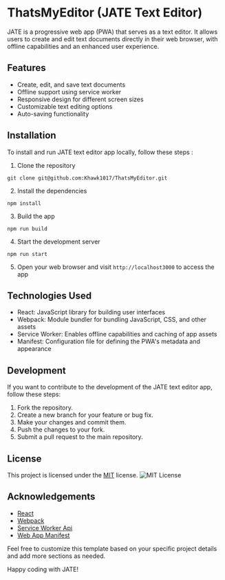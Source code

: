 # ThatsMyEditor (JATE Text Editor)

JATE is a progressive web app (PWA) that serves as a text editor. It allows users to create and edit text documents directly in their web browser, with offline capabilities and an enhanced user experience.

## Features 
- Create, edit, and save text documents
- Offline support using service worker
- Responsive design for different screen sizes
- Customizable text editing options
- Auto-saving functionality

## Installation 
To install and run JATE text editor app locally, follow these steps :
1. Clone the repository
```
git clone git@github.com:Khawk1017/ThatsMyEditor.git
```
2. Install the dependencies
```
npm install
```
3. Build the app 
```
npm run build 
```
4. Start the development server
```
npm run start
```
5. Open your web browser and visit `http://localhost3000` to access the app

## Technologies Used
- React: JavaScript library for building user interfaces
- Webpack: Module bundler for bundling JavaScript, CSS, and other assets
- Service Worker: Enables offline capabilities and caching of app assets
- Manifest: Configuration file for defining the PWA's metadata and appearance

## Development 
If you want to contribute to the development of the JATE text editor app, follow these steps: 

1. Fork the repository.
2. Create a new branch for your feature or bug fix.
3. Make your changes and commit them.
4. Push the changes to your fork.
5. Submit a pull request to the main repository.

## License
This project is licensed under the [MIT](https://opensource.org/licenses/MIT) license.
    ![MIT License](https://img.shields.io/badge/License-MIT-yellow.svg)


## Acknowledgements

- [React](https://react.dev/)
- [Webpack](https://webpack.js.org/)
- [Service Worker Api](https://developer.mozilla.org/en-US/docs/Web/API/Service_Worker_API)
- [Web App Manifest](https://developer.mozilla.org/en-US/docs/Web/Manifest)

Feel free to customize this template based on your specific project details and add more sections as needed.

Happy coding with JATE!